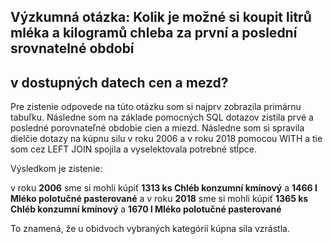 ## Výzkumná otázka: Kolik je možné si koupit litrů mléka a kilogramů chleba za první a poslední srovnatelné období
## v dostupných datech cen a mezd?

Pre zistenie odpovede na túto otázku som si najprv zobrazila primárnu tabuľku.
Následne som na základe pomocných SQL dotazov zistila prvé a posledné porovnateľné obdobie cien a miezd.
Následne som si spravila dielčie dotazy na kúpnu silu v roku 2006 a v roku 2018 pomocou WITH a tie som cez LEFT JOIN spojila a vyselektovala potrebné stĺpce.

Výsledkom je zistenie:

v roku **2006** sme si mohli kúpiť **1313 ks Chléb konzumní kmínový** a **1466 l Mléko polotučné pasterované**
a
v roku **2018** sme si mohli kúpiť **1365 ks Chléb konzumní kmínový** a **1670 l Mléko polotučné pasterované**

To znamená, že u obidvoch vybraných kategórií kúpna sila vzrástla.
